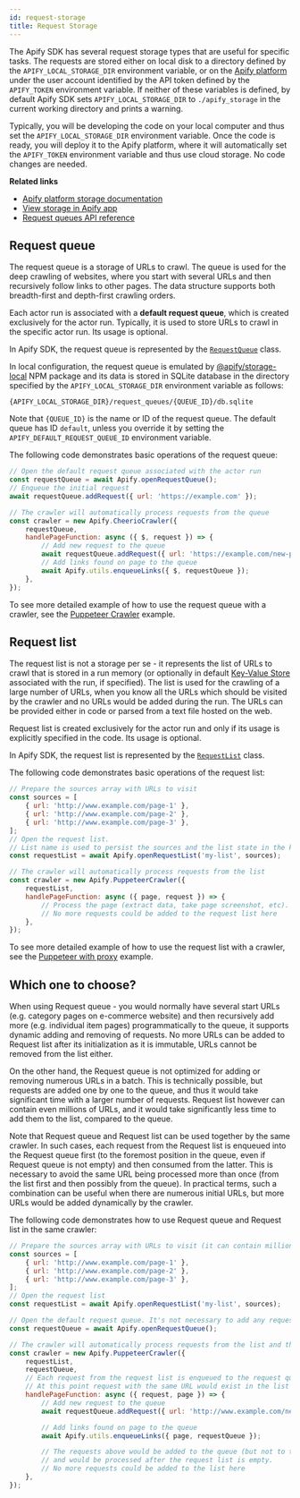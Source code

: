 ```yaml
---
id: request-storage
title: Request Storage
---
```


The Apify SDK has several request storage types that are useful for specific tasks. The requests are stored either on local disk to a directory defined by the
`APIFY_LOCAL_STORAGE_DIR` environment variable, or on the [Apify platform](/docs/guides/apify-platform) under the user account identified by the API token defined by the `APIFY_TOKEN` environment variable. If neither of these variables is defined, by default Apify SDK sets `APIFY_LOCAL_STORAGE_DIR` to `./apify_storage` in the current working directory and prints a warning.

Typically, you will be developing the code on your local computer and thus set the `APIFY_LOCAL_STORAGE_DIR` environment variable. Once the code is ready, you will deploy it to the Apify platform, where it will automatically set the `APIFY_TOKEN` environment variable and thus use cloud storage. No code changes are needed.

**Related links**

-   [Apify platform storage documentation](https://docs.apify.com/storage)
-   [View storage in Apify app](https://console.apify.com/storage)
-   [Request queues API reference](https://docs.apify.com/api/v2#/reference/request-queues)

## Request queue

The request queue is a storage of URLs to crawl. The queue is used for the deep crawling of websites, where you start with several URLs and then recursively follow links to other pages. The data structure supports both breadth-first and depth-first crawling orders.

Each actor run is associated with a **default request queue**, which is created exclusively for the actor run. Typically, it is used to store URLs to crawl in the specific actor run. Its usage is optional.

In Apify SDK, the request queue is represented by the [`RequestQueue`](/docs/2.3/api/request-queue) class.

In local configuration, the request queue is emulated by [@apify/storage-local](https://github.com/apify/apify-storage-local-js) NPM package and its data is stored in SQLite database in the directory specified by the `APIFY_LOCAL_STORAGE_DIR` environment variable as follows:

```
{APIFY_LOCAL_STORAGE_DIR}/request_queues/{QUEUE_ID}/db.sqlite
```

Note that `{QUEUE_ID}` is the name or ID of the request queue. The default queue has ID `default`, unless you override it by setting the `APIFY_DEFAULT_REQUEST_QUEUE_ID` environment variable.

The following code demonstrates basic operations of the request queue:

```javascript
// Open the default request queue associated with the actor run
const requestQueue = await Apify.openRequestQueue();
// Enqueue the initial request
await requestQueue.addRequest({ url: 'https://example.com' });

// The crawler will automatically process requests from the queue
const crawler = new Apify.CheerioCrawler({
    requestQueue,
    handlePageFunction: async ({ $, request }) => {
        // Add new request to the queue
        await requestQueue.addRequest({ url: 'https://example.com/new-page' });
        // Add links found on page to the queue
        await Apify.utils.enqueueLinks({ $, requestQueue });
    },
});
```

To see more detailed example of how to use the request queue with a crawler, see the [Puppeteer Crawler](/docs/examples/puppeteer-crawler) example.

## Request list

The request list is not a storage per se - it represents the list of URLs to crawl that is stored in a run memory (or optionally in default [Key-Value Store](./result_storage.md#key-value-store) associated with the run, if specified). The list is used for the crawling of a large number of URLs, when you know all the URLs which should be visited by the crawler and no URLs would be added during the run. The URLs can be provided either in code or parsed from a text file hosted on the web.

Request list is created exclusively for the actor run and only if its usage is explicitly specified in the code. Its usage is optional.

In Apify SDK, the request list is represented by the [`RequestList`](/docs/2.3/api/request-list) class.

The following code demonstrates basic operations of the request list:

```javascript
// Prepare the sources array with URLs to visit
const sources = [
    { url: 'http://www.example.com/page-1' },
    { url: 'http://www.example.com/page-2' },
    { url: 'http://www.example.com/page-3' },
];
// Open the request list.
// List name is used to persist the sources and the list state in the key-value store
const requestList = await Apify.openRequestList('my-list', sources);

// The crawler will automatically process requests from the list
const crawler = new Apify.PuppeteerCrawler({
    requestList,
    handlePageFunction: async ({ page, request }) => {
        // Process the page (extract data, take page screenshot, etc).
        // No more requests could be added to the request list here
    },
});
```

To see more detailed example of how to use the request list with a crawler, see the [Puppeteer with proxy](/docs/examples/puppeteer-with-proxy) example.

## Which one to choose?

When using Request queue - you would normally have several start URLs (e.g. category pages on e-commerce website) and then recursively add more (e.g. individual item pages) programmatically to the queue, it supports dynamic adding and removing of requests. No more URLs can be added to Request list after its initialization as it is immutable, URLs cannot be removed from the list either.

On the other hand, the Request queue is not optimized for adding or removing numerous URLs in a batch. This is technically possible, but requests are added one by one to the queue, and thus it would take significant time with a larger number of requests. Request list however can contain even millions of URLs, and it would take significantly less time to add them to the list, compared to the queue.

Note that Request queue and Request list can be used together by the same crawler.
In such cases, each request from the Request list is enqueued into the Request queue first (to the foremost position in the queue, even if Request queue is not empty) and then consumed from the latter.
This is necessary to avoid the same URL being processed more than once (from the list first and then possibly from the queue).
In practical terms, such a combination can be useful when there are numerous initial URLs, but more URLs would be added dynamically by the crawler.

The following code demonstrates how to use Request queue and Request list in the same crawler:
```javascript
// Prepare the sources array with URLs to visit (it can contain millions of URLs)
const sources = [
    { url: 'http://www.example.com/page-1' },
    { url: 'http://www.example.com/page-2' },
    { url: 'http://www.example.com/page-3' },
];
// Open the request list
const requestList = await Apify.openRequestList('my-list', sources);

// Open the default request queue. It's not necessary to add any requests to the queue
const requestQueue = await Apify.openRequestQueue();

// The crawler will automatically process requests from the list and the queue
const crawler = new Apify.PuppeteerCrawler({
    requestList,
    requestQueue,
    // Each request from the request list is enqueued to the request queue one by one.
    // At this point request with the same URL would exist in the list and the queue
    handlePageFunction: async ({ request, page }) => {
        // Add new request to the queue
        await requestQueue.addRequest({ url: 'http://www.example.com/new-page' });

        // Add links found on page to the queue
        await Apify.utils.enqueueLinks({ page, requestQueue });

        // The requests above would be added to the queue (but not to the list)
        // and would be processed after the request list is empty.
        // No more requests could be added to the list here
    },
});
```
